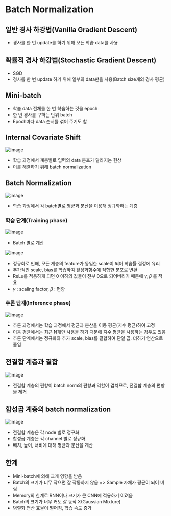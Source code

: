# Batch Normalization

## 일반 경사 하강법(Vanilla Gradient Descent)

- 경사를 한 번 update를 하기 위해 모든 학습 data를 사용

## 확률적 경사 하강법(Stochastic Gradient Descent)

- SGD
- 경사를 한 번 update 하기 위해 일부의 data만을 사용(Batch size개의 경사 평균)

## Mini-batch

- 학습 data 전체를 한 번 학습하는 것을 epoch
- 한 번 경사를 구하는 단위 batch
- Epoch마다 data 순서를 섞어 주기도 함

## Internal Covariate Shift

![image](https://user-images.githubusercontent.com/80622859/221401815-f96bc7ad-2a77-4897-9718-8b4216bc7f04.png)

- 학습 과정에서 계층별로 입력의 data 분포가 달라지는 현상 
- 이를 해결하기 위해 batch normalization

## Batch Normalization

![image](https://user-images.githubusercontent.com/80622859/221401911-70bbf451-7072-46ff-88e9-167eab46c435.png)

- 학습 과정에서 각 batch별로 평균과 분산을 이용해 정규화하는 계층

### 학습 단계(Training phase)

![image](https://user-images.githubusercontent.com/80622859/221401972-a9179d51-ffa2-4f8b-83a3-7c9efec4b14f.png)

- Batch 별로 계산

![image](https://user-images.githubusercontent.com/80622859/221402066-a5a66c49-096b-4b16-9e8d-f69f8339a767.png)

- 정규화로 인해, 모든 계층의 feature가 동일한 scale이 되어 학습률 결정에 유리
- 추가적인 scale, bias를 학습하여 활성화함수에 적합한 분포로 변환
- ReLu를 적용하게 되면 0 이하의 값들이 전부 0으로 되어버리기 때문에 $\gamma, \beta$ 를 적용
- $\gamma$ : scaling factor, $\beta$ : 편향

### 추론 단계(Inference phase)

![image](https://user-images.githubusercontent.com/80622859/221402104-6d19fb92-cea1-402c-97fc-daff5d7aff05.png)


- 추론 과정에서는 학습 과정에서 평균과 분산을 이동 평균(지수 평균)하여 고정
- 이동 평균에서는 최근 N개만 사용을 하기 때문에 지수 평균을 사용하는 경우도 있음 
- 추론 단계에서는 정규화와 추가 scale, bias를 결합하여 단일 곱, 더하기 연산으로 줄임

## 전결합 계층과 결합

![image](https://user-images.githubusercontent.com/80622859/229456127-d6a2ed2d-1c8f-40df-8891-b27f90d7c075.png)

- 전결합 계층의 편향이 batch norm의 편향과 역할이 겹치므로, 전결합 계층의 편향을 제거

## 합성곱 계층의 batch normalization

![image](https://user-images.githubusercontent.com/80622859/229456776-0b4178cf-616d-43db-a2db-1a3ed85edf70.png)

- 전결합 계층은 각 node 별로 정규화
- 합성곱 계층은 각 channel 별로 정규화
- 배치, 높이, 너비에 대해 평균과 분산을 계산

## 한계

- Mini-batch에 의해 크게 영향을 받음
- Batch의 크기가 너무 작으면 잘 작동하지 않음 => Sample 자체가 평균이 되어 버림
- Memory의 한계로 RNN이나 크기가 큰 CNN에 적용하기 어려움
- Batch의 크기가 너무 커도 잘 동작 X(Gaussian Mixture)
- 병렬화 연산 효율이 떨어짐, 학습 속도 증가



